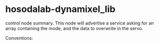 
# hosodalab-dynamixel_lib

control node summary. This node will advertise a service asking for an array containing the mode, and the data to overwrite in the servo. 

Conventions: 



